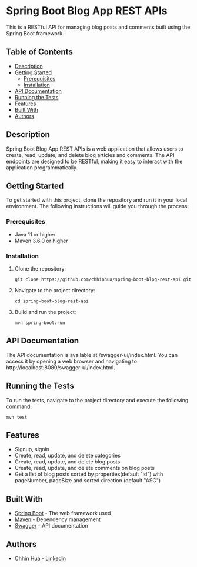 # Spring Boot Blog App REST APIs

This is a RESTful API for managing blog posts and comments built using the Spring Boot framework.

## Table of Contents
- [Description](#description)
- [Getting Started](#getting-started)
  - [Prerequisites](#prerequisites)
  - [Installation](#installation)
- [API Documentation](#api-documentation)
- [Running the Tests](#running-the-tests)
- [Features](#features)
- [Built With](#built-with)
- [Authors](#authors)

## Description

Spring Boot Blog App REST APIs is a web application that allows users to create, read, update, and delete blog articles and comments. The API endpoints are designed to be RESTful, making it easy to interact with the application programmatically.

## Getting Started

To get started with this project, clone the repository and run it in your local environment. The following instructions will guide you through the process:

### Prerequisites

- Java 11 or higher
- Maven 3.6.0 or higher

### Installation

1. Clone the repository:

   ```
   git clone https://github.com/chhinhua/spring-boot-blog-rest-api.git
2. Navigate to the project directory:

   ```
   cd spring-boot-blog-rest-api
3. Build and run the project:

   ```
   mvn spring-boot:run
   
## API Documentation

The API documentation is available at /swagger-ui/index.html. You can access it by opening a web browser and navigating to http://localhost:8080/swagger-ui/index.html.

## Running the Tests

To run the tests, navigate to the project directory and execute the following command:
   
    mvn test
   
   
## Features

- Signup, signin
- Create, read, update, and delete categories
- Create, read, update, and delete blog posts
- Create, read, update, and delete comments on blog posts
- Get a list of blog posts sorted by properties(default "id") with pageNumber, pageSize and sorted direction (default "ASC")

## Built With

- [Spring Boot](https://spring.io/projects/spring-boot) - The web framework used
- [Maven](https://maven.apache.org/) - Dependency management
- [Swagger](https://swagger.io/) - API documentation

## Authors

- Chhin Hua - [Linkedin](https://www.linkedin.com/in/chhin-hua/)

   

